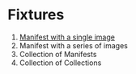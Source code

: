 # Fixtures
1. [Manifest with a single image](SGV_single_image_manifest.json)
2. Manifest with a series of images
3. Collection of Manifests
4. Collection of Collections
